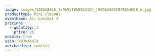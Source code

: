 ```yaml
---
image: images/130558826_1795957850562129_1959610231948354568_n.jpg
producttype: Mini sleeves
eventName: Air Comiket 2
pricings:
  - quantity: 1
    price: 25
onsale: true
asin: K0Jm44alA
merchandise: comiket
---
```

